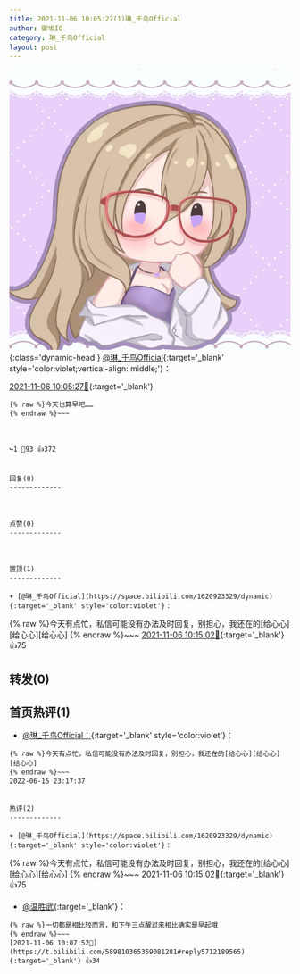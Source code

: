 ```yaml
---
title: 2021-11-06 10:05:27(1)琳_千鸟Official
author: 御坂IO
category: 琳_千鸟Official
layout: post
---
```


![img](/images/c0a88f85ebd0d056f37b114e0748e69556c8b488.jpg){:class='dynamic-head'}
[@琳_千鸟Official](https://space.bilibili.com/1620923329/dynamic){:target='_blank' style='color:violet;vertical-align: middle;'}：

[2021-11-06 10:05:27🔗](https://t.bilibili.com/589810365359081281){:target='_blank'}

~~~
{% raw %}今天也算早吧……
{% endraw %}~~~



↪️1 💬93 👍372


回复(0)
-------------



点赞(0)
-------------



置顶(1)
-------------

+ [@琳_千鸟Official](https://space.bilibili.com/1620923329/dynamic){:target='_blank' style='color:violet'}：
~~~
{% raw %}今天有点忙，私信可能没有办法及时回复，别担心，我还在的[给心心][给心心][给心心]
{% endraw %}~~~
[2021-11-06 10:15:02🔗](https://t.bilibili.com/589810365359081281#reply5712224986){:target='_blank'} 👍75


转发(0)
-------------



首页热评(1)
-------------

+ [@琳_千鸟Official：](https://space.bilibili.com/1620923329/dynamic){:target='_blank' style='color:violet'}：
~~~
{% raw %}今天有点忙，私信可能没有办法及时回复，别担心，我还在的[给心心][给心心][给心心]
{% endraw %}~~~
2022-06-15 23:17:37


热评(2)
-------------

+ [@琳_千鸟Official](https://space.bilibili.com/1620923329/dynamic){:target='_blank' style='color:violet'}：
~~~
{% raw %}今天有点忙，私信可能没有办法及时回复，别担心，我还在的[给心心][给心心][给心心]
{% endraw %}~~~
[2021-11-06 10:15:02🔗](https://t.bilibili.com/589810365359081281#reply5712224986){:target='_blank'} 👍75
+ [@温胜武](https://space.bilibili.com/33630561/dynamic){:target='_blank'}：
~~~
{% raw %}一切都是相比较而言，和下午三点醒过来相比确实是早起哦
{% endraw %}~~~
[2021-11-06 10:07:52🔗](https://t.bilibili.com/589810365359081281#reply5712189565){:target='_blank'} 👍34


